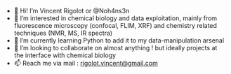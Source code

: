 - 👋 Hi! I’m Vincent Rigolot or @Noh4ns3n 
- 👀 I’m interested in chemical biology and data exploitation, mainly from fluorescence microscopy (confocal, FLIM, XRF) and chemistry related techniques (NMR, MS, IR spectra)
- 🌱 I’m currently learning Python to add it to my data-manipulation arsenal 
- 💞️ I’m looking to collaborate on almost anything ! but ideally projects at the interface with chemical biology
- 📫 Reach me via mail : rigolot.vincent@gmail.com

<!---
Noh4ns3n/Noh4ns3n is a ✨ special ✨ repository because its `README.md` (this file) appears on your GitHub profile.
You can click the Preview link to take a look at your changes.
--->
